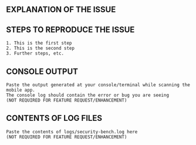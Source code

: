 <!-- ## IMPORTANT -->
<!-- Issues are ONLY for reporting bugs and feature requests. 
-->
## EXPLANATION OF THE ISSUE

<!-- What happens, under which versions, under what conditions, when, and what were you expecting instead. -->

## STEPS TO REPRODUCE THE ISSUE

```text
1. This is the first step
2. This is the second step
3. Further steps, etc.
```

## CONSOLE OUTPUT

```text
Paste the output generated at your console/terminal while scanning the mobile app.
The console log should contain the error or bug you are seeing
(NOT REQUIRED FOR FEATURE REQUEST/ENHANCEMENT)
```

## CONTENTS OF LOG FILES

```text
Paste the contents of logs/security-bench.log here
(NOT REQUIRED FOR FEATURE REQUEST/ENHANCEMENT)
```

<!--
BEFORE POSTING YOUR ISSUE/BUG
- These comments won't show up when you submit the issue.
- GitHub issues ARE NOT FOR SUPPORT, DISCUSSIONS AND QUESTIONS! 
- If you have questions, use our Gitter channel https://gitter.im/simplycubed/Lobby.
- Reproduce issue in the latest master and try to add as much detail as possible.
- If you're requesting a new feature/enhancement, explain why you'd like it to be added and it's importance.
- Search this repository (top of the page) for the issue and it has not been fixed or reported already.
- Once you open a bug, you should also provide additional information if requested. 
- Failure to do so in 25 days will result in closure of the bug without further communication.
-->
